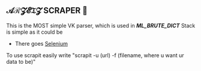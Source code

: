 ## 𝒜ℛ𝓩𝓔𝔗𝓩 SCRAPER 🔎
This is the MOST simple VK parser, which is used in ***ML_BRUTE_DICT***
Stack is simple as it could be
- There goes [Selenium](https://github.com/tebeka/selenium)

To use scrapit easily write "scrapit -u (url) -f (filename, where u want ur data to be)"
